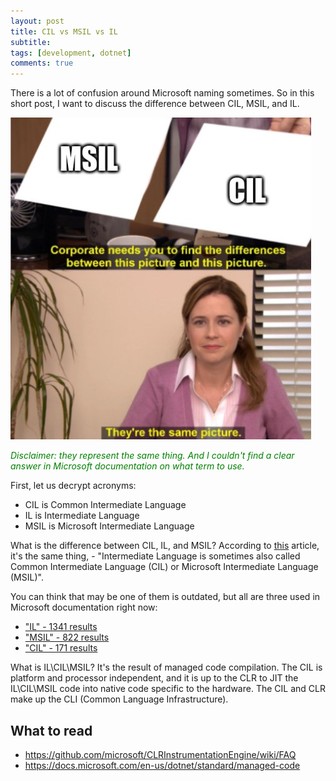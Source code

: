 ```yaml
---
layout: post
title: CIL vs MSIL vs IL
subtitle: 
tags: [development, dotnet]
comments: true
---
```

There is a lot of confusion around Microsoft naming sometimes. So in this short post, I want to discuss the difference between CIL, MSIL, and IL.

![Difference between CIL, MSIL, and IL.](../assets/msil-il-cil.jpg)


*<font color="green">Disclaimer: they represent the same thing. And I couldn't find a clear answer in Microsoft documentation on what term to use.</font>*

First, let us decrypt acronyms:
- CIL is Common Intermediate Language
- IL is Intermediate Language
- MSIL is Microsoft Intermediate Language

What is the difference between CIL, IL, and MSIL? According to [this](https://docs.microsoft.com/en-us/dotnet/standard/managed-code) article, it's the same thing, - "Intermediate Language is sometimes also called Common Intermediate Language (CIL) or Microsoft Intermediate Language (MSIL)".

You can think that may be one of them is outdated, but all are three used in Microsoft documentation right now:
- ["IL" - 1341 results](https://docs.microsoft.com/en-us/search/?terms=il)
- ["MSIL" - 822 results](https://docs.microsoft.com/en-us/search/?terms=msil)
- ["CIL" - 171 results](https://docs.microsoft.com/en-us/search/?terms=cil)

What is IL\CIL\MSIL? It's the result of managed code compilation. The CIL is platform and processor independent, and it is up to the CLR to JIT the IL\CIL\MSIL code into native code specific to the hardware. The CIL and CLR make up the CLI (Common Language Infrastructure). 

## What to read
- https://github.com/microsoft/CLRInstrumentationEngine/wiki/FAQ
- https://docs.microsoft.com/en-us/dotnet/standard/managed-code
